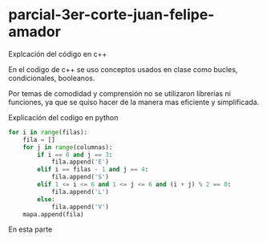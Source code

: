 # parcial-3er-corte-juan-felipe-amador


Explcación del código en c++

En el codigo de c++ se uso conceptos usados en clase como bucles, condicionales, booleanos.

Por temas de comodidad y comprensión no se utilizaron librerias ni funciones, ya que se quiso hacer de la manera mas eficiente y simplificada.

Explicación del codigo en python

```py
for i in range(filas):
    fila = []
    for j in range(columnas):
        if i == 0 and j == 3:
            fila.append('E')
        elif i == filas - 1 and j == 4:
            fila.append('S')
        elif 1 <= i <= 6 and 1 <= j <= 6 and (i + j) % 2 == 0:
            fila.append('L')
        else:
            fila.append('V')
    mapa.append(fila)

```

En esta parte


